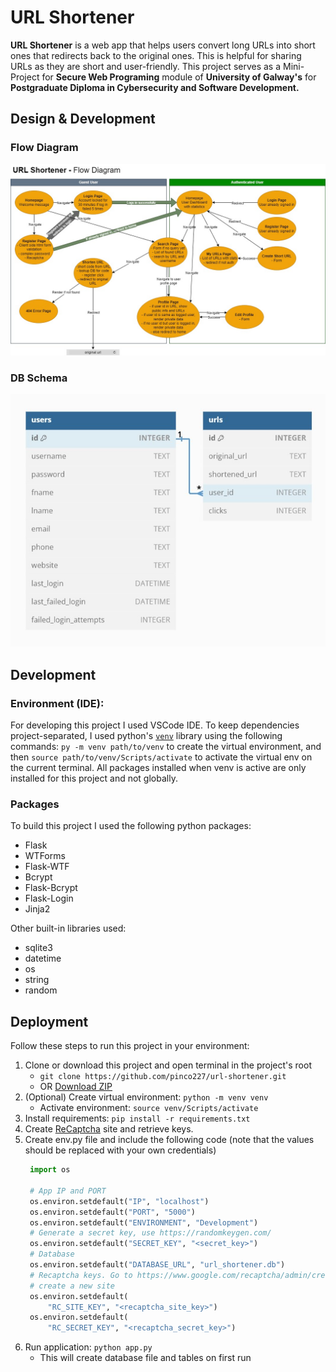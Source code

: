 

# URL Shortener

**URL Shortener** is a web app that helps users convert long URLs into short ones that redirects back to the original ones. This is helpful for sharing URLs as they are short and user-friendly. This project serves as a Mini-Project for **Secure Web Programing** module of **University of Galway's** for **Postgraduate Diploma in Cybersecurity and Software Development.**

## Design & Development
### Flow Diagram
![Flow Diagram](https://github.com/pinco227/url-shortener/blob/main/docs/app-flow-diagram.jpg)

### DB Schema
![DB Schema](https://github.com/pinco227/url-shortener/blob/main/docs/db-schema.jpg)

## Development
### Environment (IDE):
For developing this project I used VSCode IDE. To keep dependencies project-separated, I used python's [`venv`](https://docs.python.org/3/library/venv.html) library using the following commands: `py -m venv path/to/venv` to create the virtual environment, and then `source path/to/venv/Scripts/activate` to activate the virtual env on the current terminal. All packages installed when venv is active are only installed for this project and not globally.
### Packages
To build this project I used the following python packages:
- Flask
- WTForms
- Flask-WTF
- Bcrypt
- Flask-Bcrypt
- Flask-Login
- Jinja2

Other built-in libraries used:
- sqlite3
- datetime
- os
- string
- random

## Deployment
Follow these steps to run this project in your environment:
1. Clone or download this project and open terminal in the project's root
   - `git clone https://github.com/pinco227/url-shortener.git`
   - OR [Download ZIP](https://github.com/pinco227/url-shortener/archive/refs/heads/main.zip)
2. (Optional) Create virtual environment: `python -m venv venv`
   - Activate environment: `source venv/Scripts/activate`
3. Install requirements: `pip install -r requirements.txt`
4. Create [ReCaptcha](https://www.google.com/recaptcha/admin/) site and retrieve keys.
5. Create env.py file and include the following code (note that the values should be replaced with your own credentials)
   ```python
    import os

    # App IP and PORT
    os.environ.setdefault("IP", "localhost")
    os.environ.setdefault("PORT", "5000")
    os.environ.setdefault("ENVIRONMENT", "Development")
    # Generate a secret key, use https://randomkeygen.com/
    os.environ.setdefault("SECRET_KEY", "<secret_key>")
    # Database
    os.environ.setdefault("DATABASE_URL", "url_shortener.db")
    # Recaptcha keys. Go to https://www.google.com/recaptcha/admin/create and
    # create a new site
    os.environ.setdefault(
        "RC_SITE_KEY", "<recaptcha_site_key>")
    os.environ.setdefault(
        "RC_SECRET_KEY", "<recaptcha_secret_key>")
   ```
6. Run application: `python app.py`
   - This will create database file and tables on first run